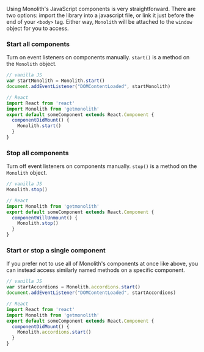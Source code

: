 Using Monolith's JavaScript components is very straightforward. There are two options: import the library into a javascript file, or link it just before the end of your `<body>` tag. Either way, `Monolith` will be attached to the `window` object for you to access.

### Start all components

Turn on event listeners on components manually. `start()` is a method on the `Monolith` object.

```js
// vanilla JS
var startMonolith = Monolith.start()
document.addEventListener("DOMContentLoaded", startMonolith)
```

```js
// React
import React from 'react'
import Monolith from 'getmonolith'
export default someComponent extends React.Component {
  componentDidMount() {
    Monolith.start()
  }
}
```

### Stop all components

Turn off event listeners on components manually. `stop()` is a method on the `Monolith` object.

```js
// vanilla JS
Monolith.stop()
```

```js
// React
import Monolith from 'getmonolith'
export default someComponent extends React.Component {
  componentWillUnmount() {
    Monolith.stop()
  }
}
```

### Start or stop a single component

If you prefer not to use all of Monolith's components at once like above, you can instead access similarly named methods on a specific component.

```js
// vanilla JS
var startAccordions = Monolith.accordions.start()
document.addEventListener("DOMContentLoaded", startAccordions)
```

```js
// React
import React from 'react'
import Monolith from 'getmonolith'
export default someComponent extends React.Component {
  componentDidMount() {
    Monolith.accordions.start()
  }
}
```
